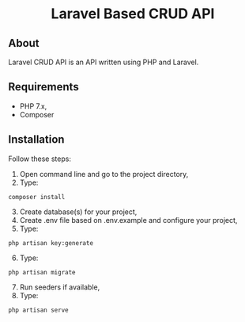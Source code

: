 <h1 align="center">Laravel Based CRUD API</h1>

## About

Laravel CRUD API is an API written using PHP and Laravel.

## Requirements
- PHP 7.x,
- Composer

## Installation

Follow these steps:
1. Open command line and go to the project directory,
2. Type:
```
composer install
```
3. Create database(s) for your project,
4. Create .env file based on .env.example and configure your project,
5. Type:
```
php artisan key:generate
```
6. Type:
```
php artisan migrate
```
7. Run seeders if available,
8. Type:
```
php artisan serve
```

